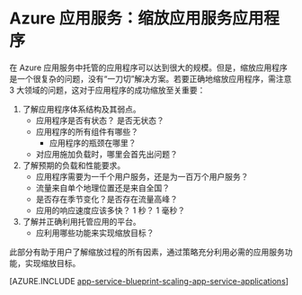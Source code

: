 <properties
	pageTitle="Azure 应用服务：缩放应用服务应用程序"
	description="了解在应用服务中缩放应用程序的复杂细节。"
	keywords="应用服务, azure 应用服务, 缩放, 可缩放, 应用服务计划, 应用服务成本"
	services="app-service"
	documentationCenter=""
	authors="btardif"
	manager="wpickett"
	editor=""/>

<tags
	ms.service="app-service"
	ms.workload="na"
	ms.tgt_pltfrm="na"
	ms.devlang="na"
	ms.topic="article"
	ms.date="10/07/2016"
	wacn.date="11/21/2016"
	ms.author="byvinyal"/>

# Azure 应用服务：缩放应用服务应用程序

在 Azure 应用服务中托管的应用程序可以达到很大的规模。但是，缩放应用程序是一个很复杂的问题，没有“一刀切”解决方案。若要正确地缩放应用程序，需注意 3 大领域的问题，这对于应用程序的成功缩放至关重要：

1. 了解应用程序体系结构及其弱点。
	* 应用程序是否有状态？ 是否无状态？
	* 应用程序的所有组件有哪些？
		* 应用程序的瓶颈在哪里？
	* 对应用施加负载时，哪里会首先出问题？
2. 了解预期的负载和性能要求。
	* 应用程序需要为一千个用户服务，还是为一百万个用户服务？
	* 流量来自单个地理位置还是来自全国？
	* 是否存在季节变化？是否存在流量高峰？
	* 应用的响应速度应该多快？ 1 秒？ 1 毫秒？
3. 了解并正确利用托管应用的平台。
	* 应利用哪些功能来实现缩放目标？

此部分有助于用户了解缩放过程的所有因素，通过策略充分利用必需的应用服务功能，实现缩放目标。

[AZURE.INCLUDE [app-service-blueprint-scaling-app-service-applications](../../includes/app-service-blueprint-scaling-app-service-applications.md)]

<!---HONumber=Mooncake_0919_2016-->